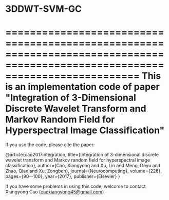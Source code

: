 # 3DDWT-SVM-GC
==============================================================================================================================
This is an implementation code of paper "Integration of 3-Dimensional Discrete Wavelet Transform and 
Markov Random Field for Hyperspectral Image Classification"
==============================================================================================================================

 If you use the code, please cite the paper:

@article{cao2017integration,
  title={Integration of 3-dimensional discrete wavelet transform and Markov random field for hyperspectral image classification},
  author={Cao, Xiangyong and Xu, Lin and Meng, Deyu and Zhao, Qian and Xu, Zongben},
  journal={Neurocomputing},
  volume={226},
  pages={90--100},
  year={2017},
  publisher={Elsevier}
}
 
 If you have some problems in using this code, welcome to contact Xiangyong Cao (caoxiangyong45@gmail.com)
